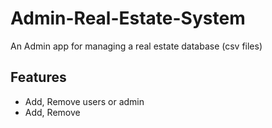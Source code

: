 # Admin-Real-Estate-System
  An Admin app for managing a real estate database (csv files) 
## Features
- Add, Remove users or admin
- Add, Remove  
